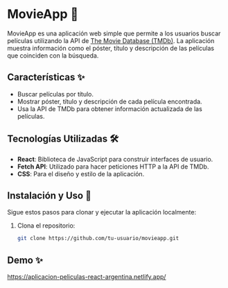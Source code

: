 # MovieApp 🎥

MovieApp es una aplicación web simple que permite a los usuarios buscar películas utilizando la API de [The Movie Database (TMDb)](https://www.themoviedb.org/). La aplicación muestra información como el póster, título y descripción de las películas que coinciden con la búsqueda.

## Características ✨

- Buscar películas por título.
- Mostrar póster, título y descripción de cada película encontrada.
- Usa la API de TMDb para obtener información actualizada de las películas.
  
## Tecnologías Utilizadas 🛠️

- **React**: Biblioteca de JavaScript para construir interfaces de usuario.
- **Fetch API**: Utilizado para hacer peticiones HTTP a la API de TMDb.
- **CSS**: Para el diseño y estilo de la aplicación.

## Instalación y Uso 🚀

Sigue estos pasos para clonar y ejecutar la aplicación localmente:

1. Clona el repositorio:
   ```bash
   git clone https://github.com/tu-usuario/movieapp.git

## Demo ✨
https://aplicacion-peliculas-react-argentina.netlify.app/
